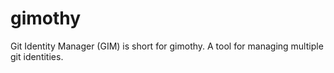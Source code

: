 # gimothy
Git Identity Manager (GIM) is short for gimothy. A tool for managing multiple git identities.
